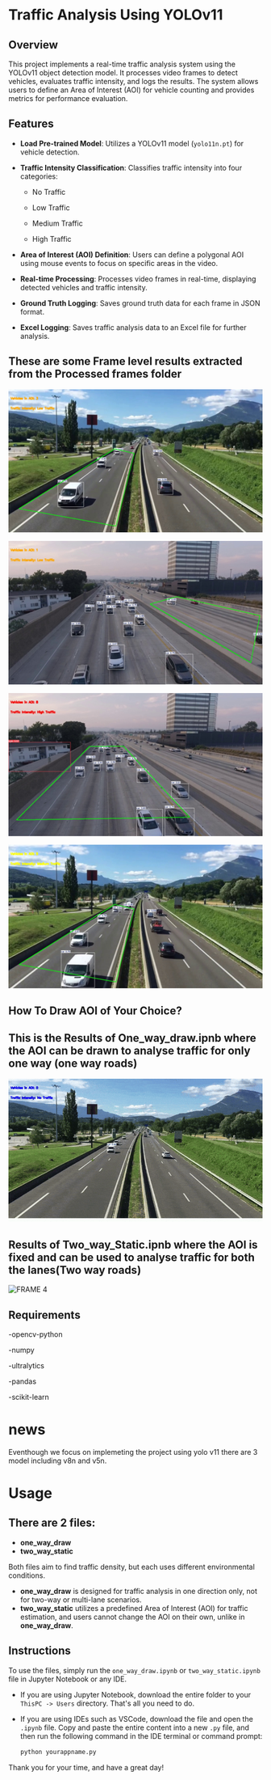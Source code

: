 # Traffic Analysis Using YOLOv11

## Overview
This project implements a real-time traffic analysis system using the YOLOv11 object detection model. It processes video frames to detect vehicles, evaluates traffic intensity, and logs the results. The system allows users to define an Area of Interest (AOI) for vehicle counting and provides metrics for performance evaluation.

## Features
- **Load Pre-trained Model**: Utilizes a YOLOv11 model (`yolo11n.pt`) for vehicle detection.
- **Traffic Intensity Classification**: Classifies traffic intensity into four categories:
  - No Traffic
    
  - Low Traffic
    
  - Medium Traffic
    
  - High Traffic
    
- **Area of Interest (AOI) Definition**: Users can define a polygonal AOI using mouse events to focus on specific areas in the video.
  
- **Real-time Processing**: Processes video frames in real-time, displaying detected vehicles and traffic intensity.
  
- **Ground Truth Logging**: Saves ground truth data for each frame in JSON format.
  
- **Excel Logging**: Saves traffic analysis data to an Excel file for further analysis.
## These are  some Frame level results extracted from the Processed frames folder
![FRAME 1](output/f1.jpg)

![FRAME 2](output/f2.jpg)

![FRAME 3](output/f3.jpg)

![FRAME 4](output/f4.jpg)
## How To Draw AOI of Your Choice?

## This is the Results of One_way_draw.ipnb where the AOI can be drawn to analyse traffic for only one way (one way roads)
     
![video results](output/gif.gif)

## Results of Two_way_Static.ipnb where the AOI is fixed and can be used to analyse traffic for both the lanes(Two way roads)

![FRAME 4](output/2waydraw.gif)

## Requirements
-opencv-python 

-numpy

-ultralytics

-pandas

-scikit-learn

# news
Eventhough we focus on implemeting the project using yolo v11 there are 3 model including v8n and v5n.
# Usage

## There are 2 files:

- **one_way_draw**
- **two_way_static**

Both files aim to find traffic density, but each uses different environmental conditions.

- **one_way_draw** is designed for traffic analysis in one direction only, not for two-way or multi-lane scenarios.
- **two_way_static** utilizes a predefined Area of Interest (AOI) for traffic estimation, and users cannot change the AOI on their own, unlike in **one_way_draw**.

## Instructions

To use the files, simply run the `one_way_draw.ipynb` or `two_way_static.ipynb` file in Jupyter Notebook or any IDE.

- If you are using Jupyter Notebook, download the entire folder to your `ThisPC -> Users` directory. That's all you need to do.
- If you are using IDEs such as VSCode, download the file and open the `.ipynb` file. Copy and paste the entire content into a new `.py` file, and then run the following command in the IDE terminal or command prompt:

    ```bash
    python yourappname.py
    ```

Thank you for your time, and have a great day!
